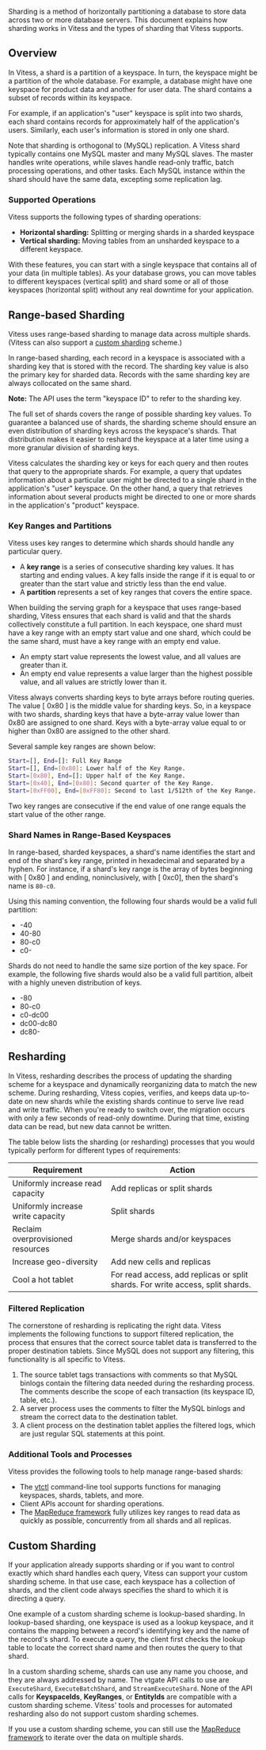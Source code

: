 Sharding is a method of horizontally partitioning a database to store
data across two or more database servers. This document explains how
sharding works in Vitess and the types of sharding that Vitess supports.

## Overview

In Vitess, a shard is a partition of a keyspace. In turn, the keyspace
might be a partition of the whole database. For example, a database might
have one keyspace for product data and another for user data. The shard
contains a subset of records within its keyspace.

For example, if an application's "user" keyspace is split into two
shards, each shard contains records for approximately half of the
application's users. Similarly, each user's information is stored
in only one shard.

Note that sharding is orthogonal to (MySQL) replication.
A Vitess shard typically contains one MySQL master and many MySQL
slaves. The master handles write operations, while slaves handle
read-only traffic, batch processing operations, and other tasks.
Each MySQL instance within the shard should have the same data,
excepting some replication lag.

### Supported Operations

Vitess supports the following types of sharding operations:

* **Horizontal sharding:** Splitting or merging shards in a sharded keyspace
* **Vertical sharding:** Moving tables from an unsharded keyspace to
  a different keyspace.

With these features, you can start with a single keyspace that contains
all of your data (in multiple tables). As your database grows, you can
move tables to different keyspaces (vertical split) and shard some or
all of those keyspaces (horizontal split) without any real downtime
for your application.

## Range-based Sharding

Vitess uses range-based sharding to manage data across multiple shards.
(Vitess can also support a [custom sharding](#custom-sharding) scheme.)

In range-based sharding, each record in a keyspace is associated with
a sharding key that is stored with the record. The sharding key value
is also the primary key for sharded data. Records with the same sharding
key are always collocated on the same shard.

**Note:** The API uses the term "keyspace ID" to refer to the sharding key.

The full set of shards covers the range of possible sharding key values.
To guarantee a balanced use of shards, the sharding scheme should
ensure an even distribution of sharding keys across the keyspace's
shards. That distribution makes it easier to reshard the keyspace
at a later time using a more granular division of sharding keys.

Vitess calculates the sharding key or keys for each query and then
routes that query to the appropriate shards. For example, a query
that updates information about a particular user might be directed to
a single shard in the application's "user" keyspace. On the other hand,
a query that retrieves information about several products might be
directed to one or more shards in the application's "product" keyspace.

### Key Ranges and Partitions

Vitess uses key ranges to determine which shards should handle any
particular query.

* A **key range** is a series of consecutive sharding key values. It
    has starting and ending values. A key falls inside the range if
    it is equal to or greater than the start value and strictly less
    than the end value.
* A **partition** represents a set of key ranges that covers the entire
    space.

When building the serving graph for a keyspace that uses range-based
sharding, Vitess ensures that each shard is valid and that the shards
collectively constitute a full partition. In each keyspace, one shard
must have a key range with an empty start value and one shard, which
could be the same shard, must have a key range with an empty end value.

* An empty start value represents the lowest value, and all values are
    greater than it.
* An empty end value represents a value larger than the highest possible
    value, and all values are strictly lower than it.

Vitess always converts sharding keys to byte arrays before routing
queries. The value [ 0x80 ] is the middle value for sharding keys.
So, in a keyspace with two shards, sharding keys that have a byte-array
value lower than 0x80 are assigned to one shard. Keys with a byte-array
value equal to or higher than 0x80 are assigned to the other shard.

Several sample key ranges are shown below:

``` sh
Start=[], End=[]: Full Key Range
Start=[], End=[0x80]: Lower half of the Key Range.
Start=[0x80], End=[]: Upper half of the Key Range.
Start=[0x40], End=[0x80]: Second quarter of the Key Range.
Start=[0xFF00], End=[0xFF80]: Second to last 1/512th of the Key Range.
```

Two key ranges are consecutive if the end value of one range equals the
start value of the other range.

### Shard Names in Range-Based Keyspaces

In range-based, sharded keyspaces, a shard's name identifies the start
and end of the shard's key range, printed in hexadecimal and separated
by a hyphen. For instance, if a shard's key range is the array of bytes
beginning with [ 0x80 ] and ending, noninclusively, with [ 0xc0], then
the shard's name is <code>80-c0</code>.

Using this naming convention, the following four shards would be a valid
full partition:

* -40
* 40-80
* 80-c0
* c0-

Shards do not need to handle the same size portion of the key space. For example, the following five shards would also be a valid full partition, albeit with a highly uneven distribution of keys.

* -80
* 80-c0
* c0-dc00
* dc00-dc80
* dc80-

## Resharding

In Vitess, resharding describes the process of updating the sharding
scheme for a keyspace and dynamically reorganizing data to match the
new scheme. During resharding, Vitess copies, verifies, and keeps
data up-to-date on new shards while the existing shards continue to
serve live read and write traffic. When you're ready to switch over,
the migration occurs with only a few seconds of read-only downtime.
During that time, existing data can be read, but new data cannot be
written.

The table below lists the sharding (or resharding) processes that you
would typically perform for different types of requirements:

Requirement | Action
----------- | ------
Uniformly increase read capacity | Add replicas or split shards
Uniformly increase write capacity | Split shards
Reclaim overprovisioned resources | Merge shards and/or keyspaces
Increase geo-diversity | Add new cells and replicas
Cool a hot tablet | For read access, add replicas or split shards. For write access, split shards.

### Filtered Replication

The cornerstone of resharding is replicating the right data. Vitess
implements the following functions to support filtered replication,
the process that ensures that the correct source tablet data is
transferred to the proper destination tablets. Since MySQL does not
support any filtering, this functionality is all specific to Vitess.

1. The source tablet tags transactions with comments so that MySQL binlogs
    contain the filtering data needed during the resharding process. The
    comments describe the scope of each transaction (its keyspace ID,
    table, etc.).
1. A server process uses the comments to filter the MySQL binlogs and
    stream the correct data to the destination tablet.
1. A client process on the destination tablet applies the filtered logs,
    which are just regular SQL statements at this point.

### Additional Tools and Processes

Vitess provides the following tools to help manage range-based shards:

* The [vtctl](/reference/vtctl.html) command-line tool supports
    functions for managing keyspaces, shards, tablets, and more.
* Client APIs account for sharding operations.
* The [MapReduce framework](https://github.com/youtube/vitess/tree/master/java/hadoop/src/main/java/io/vitess/hadoop)
    fully utilizes key ranges to read data as quickly as possible,
    concurrently from all shards and all replicas.

## Custom Sharding

If your application already supports sharding or if you want to control
exactly which shard handles each query, Vitess can support your custom
sharding scheme. In that use case, each keyspace has a collection of
shards, and the client code always specifies the shard to which it is
directing a query.

One example of a custom sharding scheme is lookup-based sharding. In
lookup-based sharding, one keyspace is used as a lookup keyspace, and
it contains the mapping between a record's identifying key and the name
of the record's shard. To execute a query, the client first checks the
lookup table to locate the correct shard name and then routes the query
to that shard.

In a custom sharding scheme, shards can use any name you choose, and
they are always addressed by name. The vtgate API calls to use are
<code>ExecuteShard</code>, <code>ExecuteBatchShard</code>, and
<code>StreamExecuteShard</code>. None of the API calls for
**KeyspaceIds**, **KeyRanges**, or **EntityIds** are compatible with
a custom sharding scheme. Vitess' tools and processes for automated
resharding also do not support custom sharding schemes.

If you use a custom sharding scheme, you can still use the
[MapReduce framework](https://github.com/youtube/vitess/tree/master/java/hadoop/src/main/java/io/vitess/hadoop)
to iterate over the data on multiple shards.

